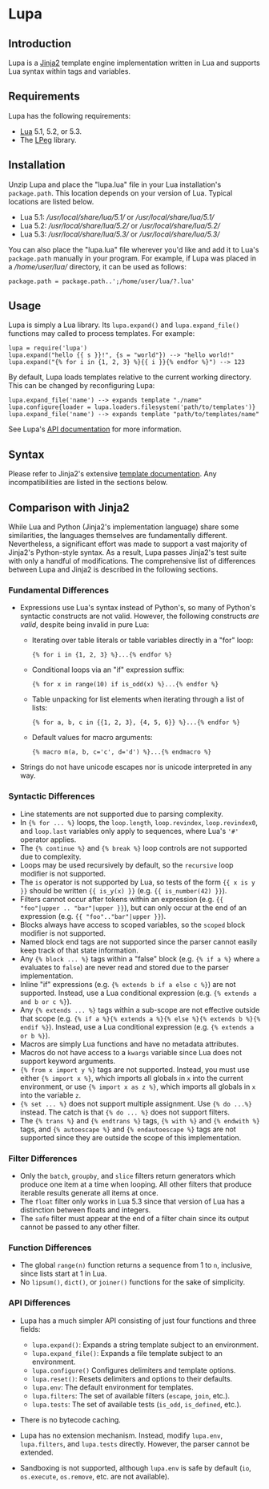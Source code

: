 # Lupa

## Introduction

Lupa is a [Jinja2][] template engine implementation written in Lua and supports
Lua syntax within tags and variables.

[Jinja2]: http://jinja.pocoo.org

## Requirements

Lupa has the following requirements:

* [Lua][] 5.1, 5.2, or 5.3.
* The [LPeg][] library.

[Lua]: http://www.lua.org
[LPeg]: http://www.inf.puc-rio.br/~roberto/lpeg/

## Installation

Unzip Lupa and place the "lupa.lua" file in your Lua installation's
`package.path`. This location depends on your version of Lua. Typical locations
are listed below.

* Lua 5.1: */usr/local/share/lua/5.1/* or */usr/local/share/lua/5.1/*
* Lua 5.2: */usr/local/share/lua/5.2/* or */usr/local/share/lua/5.2/*
* Lua 5.3: */usr/local/share/lua/5.3/* or */usr/local/share/lua/5.3/*

You can also place the "lupa.lua" file wherever you'd like and add it to Lua's
`package.path` manually in your program. For example, if Lupa was placed in a
*/home/user/lua/* directory, it can be used as follows:

    package.path = package.path..';/home/user/lua/?.lua'

## Usage

Lupa is simply a Lua library. Its `lupa.expand()` and `lupa.expand_file()`
functions may called to process templates. For example:

    lupa = require('lupa')
    lupa.expand("hello {{ s }}!", {s = "world"}) --> "hello world!"
    lupa.expand("{% for i in {1, 2, 3} %}{{ i }}{% endfor %}") --> 123

By default, Lupa loads templates relative to the current working directory. This
can be changed by reconfiguring Lupa:

    lupa.expand_file('name') --> expands template "./name"
    lupa.configure{loader = lupa.loaders.filesystem('path/to/templates')}
    lupa.expand_file('name') --> expands template "path/to/templates/name"

See Lupa's [API documentation][] for more information.

[API documentation]: api.html

## Syntax

Please refer to Jinja2's extensive [template documentation][]. Any
incompatibilities are listed in the sections below.

[template documentation]: http://jinja.pocoo.org/docs/dev/templates/

## Comparison with Jinja2

While Lua and Python (Jinja2's implementation language) share some similarities,
the languages themselves are fundamentally different. Nevertheless, a
significant effort was made to support a vast majority of Jinja2's Python-style
syntax. As a result, Lupa passes Jinja2's test suite with only a handful of
modifications. The comprehensive list of differences between Lupa and Jinja2 is
described in the following sections.

### Fundamental Differences

* Expressions use Lua's syntax instead of Python's, so many of Python's
  syntactic constructs are not valid. However, the following constructs
  *are valid*, despite being invalid in pure Lua:

  + Iterating over table literals or table variables directly in a "for" loop:

        {% for i in {1, 2, 3} %}...{% endfor %}

  + Conditional loops via an "if" expression suffix:

        {% for x in range(10) if is_odd(x) %}...{% endfor %}

  + Table unpacking for list elements when iterating through a list of lists:

        {% for a, b, c in {{1, 2, 3}, {4, 5, 6}} %}...{% endfor %}

  + Default values for macro arguments:

        {% macro m(a, b, c='c', d='d') %}...{% endmacro %}

* Strings do not have unicode escapes nor is unicode interpreted in any way.

### Syntactic Differences

* Line statements are not supported due to parsing complexity.
* In `{% for ... %}` loops, the `loop.length`, `loop.revindex`,
  `loop.revindex0`, and `loop.last` variables only apply to sequences, where
  Lua's `'#'` operator applies.
* The `{% continue %}` and `{% break %}` loop controls are not supported due to
  complexity.
* Loops may be used recursively by default, so the `recursive` loop modifier is
  not supported.
* The `is` operator is not supported by Lua, so tests of the form `{{ x is y }}`
  should be written `{{ is_y(x) }}` (e.g. `{{ is_number(42) }}`).
* Filters cannot occur after tokens within an expression (e.g.
  `{{ "foo"|upper .. "bar"|upper }}`), but can only occur at the end of an
  expression (e.g. `{{ "foo".."bar"|upper }}`).
* Blocks always have access to scoped variables, so the `scoped` block modifier
  is not supported.
* Named block end tags are not supported since the parser cannot easily keep
  track of that state information.
* Any `{% block ... %}` tags within a "false" block (e.g. `{% if a %}` where `a`
  evaluates to `false`) are never read and stored due to the parser
  implementation.
* Inline "if" expressions (e.g. `{% extends b if a else c %}`) are not
  supported. Instead, use a Lua conditional expression
  (e.g. `{% extends a and b or c %}`).
* Any `{% extends ... %}` tags within a sub-scope are not effective outside that
  scope (e.g. `{% if a %}{% extends a %}{% else %}{% extends b %}{% endif %}`).
  Instead, use a Lua conditional expression (e.g. `{% extends a or b %}`).
* Macros are simply Lua functions and have no metadata attributes.
* Macros do not have access to a `kwargs` variable since Lua does not support
  keyword arguments.
* `{% from x import y %}` tags are not supported. Instead, you must use either
  `{% import x %}`, which imports all globals in `x` into the current
  environment, or use `{% import x as z %}`, which imports all globals in `x`
  into the variable `z`.
* `{% set ... %}` does not support multiple assignment. Use `{% do ...%}`
  instead. The catch is that `{% do ... %}` does not support filters.
* The `{% trans %}` and `{% endtrans %}` tags, `{% with %}` and `{% endwith %}`
  tags, and `{% autoescape %}` and `{% endautoescape %}` tags are not supported
  since they are outside the scope of this implementation.

### Filter Differences

* Only the `batch`, `groupby`, and `slice` filters return generators which
  produce one item at a time when looping. All other filters that produce
  iterable results generate all items at once.
* The `float` filter only works in Lua 5.3 since that version of Lua has a
  distinction between floats and integers.
* The `safe` filter must appear at the end of a filter chain since its output
  cannot be passed to any other filter.

### Function Differences

* The global `range(n)` function returns a sequence from 1 to `n`, inclusive,
  since lists start at 1 in Lua.
* No `lipsum()`, `dict()`, or `joiner()` functions for the sake of simplicity.

### API Differences

* Lupa has a much simpler API consisting of just four functions and three
  fields:

  + `lupa.expand()`: Expands a string template subject to an environment.
  + `lupa.expand_file()`: Expands a file template subject to an environment.
  + `lupa.configure()` Configures delimiters and template options.
  + `lupa.reset()`: Resets delimiters and options to their defaults.
  + `lupa.env`: The default environment for templates.
  + `lupa.filters`: The set of available filters (`escape`, `join`, etc.).
  + `lupa.tests`: The set of available tests (`is_odd`, `is_defined`, etc.).

* There is no bytecode caching.
* Lupa has no extension mechanism. Instead, modify `lupa.env`, `lupa.filters`,
  and `lupa.tests` directly. However, the parser cannot be extended.
* Sandboxing is not supported, although `lupa.env` is safe by default (`io`,
  `os.execute`, `os.remove`, etc. are not available).
